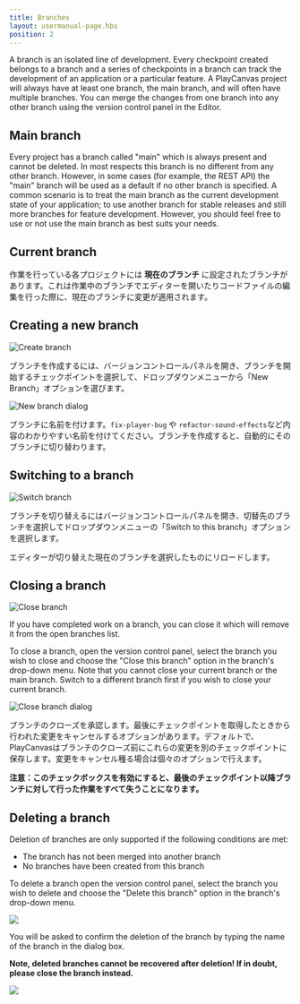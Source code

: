 ```yaml
---
title: Branches
layout: usermanual-page.hbs
position: 2
---
```


A branch is an isolated line of development. Every checkpoint created belongs to a branch and a series of checkpoints in a branch can track the development of an application or a particular feature. A PlayCanvas project will always have at least one branch, the main branch, and will often have multiple branches. You can merge the changes from one branch into any other branch using the version control panel in the Editor.

## Main branch

Every project has a branch called "main" which is always present and cannot be deleted. In most respects this branch is no different from any other branch. However, in some cases (for example, the REST API) the "main" branch will be used as a default if no other branch is specified. A common scenario is to treat the main branch as the current development state of your application; to use another branch for stable releases and still more branches for feature development. However, you should feel free to use or not use the main branch as best suits your needs.

## Current branch

作業を行っている各プロジェクトには **現在のブランチ** に設定されたブランチがあります。これは作業中のブランチでエディターを開いたりコードファイルの編集を行った際に、現在のブランチに変更が適用されます。

## Creating a new branch

![Create branch][1]

ブランチを作成するには、バージョンコントロールパネルを開き、ブランチを開始するチェックポイントを選択して、ドロップダウンメニューから「New Branch」オプションを選びます。

![New branch dialog][2]

ブランチに名前を付けます。`fix-player-bug` や `refactor-sound-effects`など内容のわかりやすい名前を付けてください。ブランチを作成すると、自動的にそのブランチに切り替わります。

## Switching to a branch

![Switch branch][3]

ブランチを切り替えるにはバージョンコントロールパネルを開き、切替先のブランチを選択してドロップダウンメニューの「Switch to this branch」オプションを選択します。

エディターが切り替えた現在のブランチを選択したものにリロードします。

## Closing a branch

![Close branch][4]

If you have completed work on a branch, you can close it which will remove it from the open branches list.

To close a branch, open the version control panel, select the branch you wish to close and choose the "Close this branch" option in the branch's drop-down menu. Note that you cannot close your current branch or the main branch. Switch to a different branch first if you wish to close your current branch.

![Close branch dialog][5]

ブランチのクローズを承認します。最後にチェックポイントを取得したときから行われた変更をキャンセルするオプションがあります。デフォルトで、PlayCanvasはブランチのクローズ前にこれらの変更を別のチェックポイントに保存します。変更をキャンセル種る場合は個々のオプションで行えます。

**注意：このチェックボックスを有効にすると、最後のチェックポイント以降ブランチに対して行った作業をすべて失うことになります。**

## Deleting a branch

Deletion of branches are only supported if the following conditions are met:

- The branch has not been merged into another branch
- No branches have been created from this branch

To delete a branch open the version control panel, select the branch you wish to delete and choose the "Delete this branch" option in the branch's drop-down menu.

![][delete-branch]

You will be asked to confirm the deletion of the branch by typing the name of the branch in the dialog box.

**Note, deleted branches cannot be recovered after deletion! If in doubt, please close the branch instead.**

![][delete-branch-dialog]

[1]: /images/user-manual/version-control/new-branch.jpg
[2]: /images/user-manual/version-control/new-branch-dialog.jpg
[3]: /images/user-manual/version-control/switch-branch.jpg
[4]: /images/user-manual/version-control/close-branch.jpg
[5]: /images/user-manual/version-control/close-branch-dialog.jpg
[delete-branch]:  /images/user-manual/version-control/delete-branch.png
[delete-branch-dialog]:  /images/user-manual/version-control/delete-branch-dialog.png

